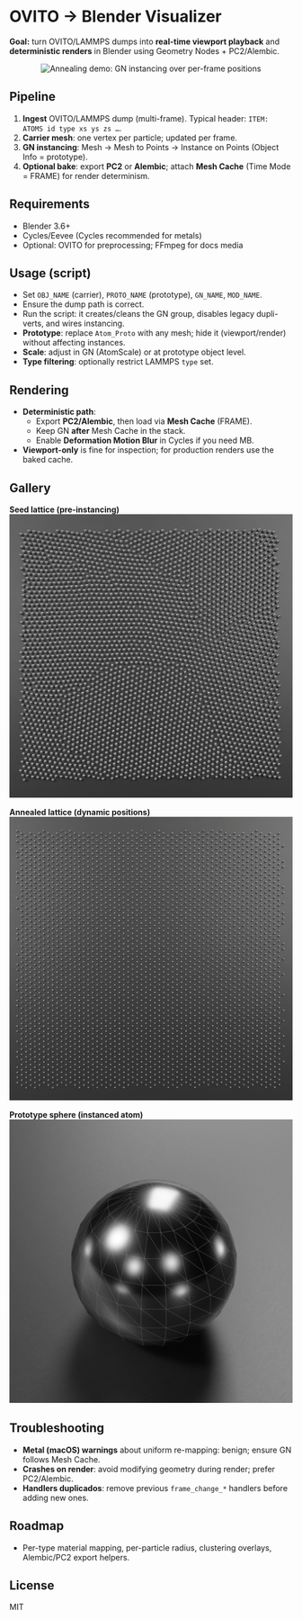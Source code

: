 # OVITO → Blender Visualizer

**Goal:** turn OVITO/LAMMPS dumps into **real-time viewport playback** and **deterministic renders** in Blender using Geometry Nodes + PC2/Alembic.

<p align="center">
  <img src="../../docs/media/recocido_480.gif" alt="Annealing demo: GN instancing over per-frame positions" width="480"/>
</p>

## Pipeline
1. **Ingest** OVITO/LAMMPS dump (multi-frame). Typical header: `ITEM: ATOMS id type xs ys zs …`.
2. **Carrier mesh**: one vertex per particle; updated per frame.
3. **GN instancing**: Mesh → Mesh to Points → Instance on Points (Object Info = prototype).
4. **Optional bake**: export **PC2** or **Alembic**; attach **Mesh Cache** (Time Mode = FRAME) for render determinism.

## Requirements
- Blender 3.6+  
- Cycles/Eevee (Cycles recommended for metals)  
- Optional: OVITO for preprocessing; FFmpeg for docs media

## Usage (script)
- Set `OBJ_NAME` (carrier), `PROTO_NAME` (prototype), `GN_NAME`, `MOD_NAME`.  
- Ensure the dump path is correct.  
- Run the script: it creates/cleans the GN group, disables legacy dupli-verts, and wires instancing.  
- **Prototype**: replace `Atom_Proto` with any mesh; hide it (viewport/render) without affecting instances.  
- **Scale**: adjust in GN (AtomScale) or at prototype object level.  
- **Type filtering**: optionally restrict LAMMPS `type` set.

## Rendering
- **Deterministic path**:
  - Export **PC2/Alembic**, then load via **Mesh Cache** (FRAME).  
  - Keep GN **after** Mesh Cache in the stack.  
  - Enable **Deformation Motion Blur** in Cycles if you need MB.  
- **Viewport-only** is fine for inspection; for production renders use the baked cache.

## Gallery
**Seed lattice (pre-instancing)**  
![atoms1](../../docs/media/atoms1.png)

**Annealed lattice (dynamic positions)**  
![atoms2](../../docs/media/atoms2.png)

**Prototype sphere (instanced atom)**  
![atoms3](../../docs/media/atoms3.png)

## Troubleshooting
- **Metal (macOS) warnings** about uniform re-mapping: benign; ensure GN follows Mesh Cache.  
- **Crashes on render**: avoid modifying geometry during render; prefer PC2/Alembic.  
- **Handlers duplicados**: remove previous `frame_change_*` handlers before adding new ones.

## Roadmap
- Per-type material mapping, per-particle radius, clustering overlays, Alembic/PC2 export helpers.

## License
MIT
